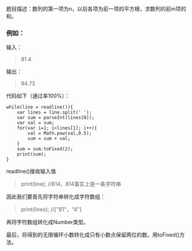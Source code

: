 题目描述：数列的第一项为n，以后各项为前一项的平方根，求数列的前m项的和。

### 例如：

输入：

> 81 4

输出：

> 94.73

代码如下（通过率100%）：

    while(line = readline()){
    	var lines = line.split(' ');
    	var sum = parseInt(lines[0]);
    	var val = sum;
    	for(var i=1; i<lines[1]; i++){
    		val = Math.pow(val,0.5);
    		sum = sum + val;
    	}
    	sum = sum.toFixed(2);
    	print(sum);
    }

readline()接收输入值

> print(line);   //814，814事实上是一条字符串

因此我们要首先将字符串转化成字符数组：

> print(lines);  //["81"，"4"]

再将字符数组转化成Number类型。

最后，将得到的无限循环小数转化成只有小数点保留两位的数。用toFixed()方法。